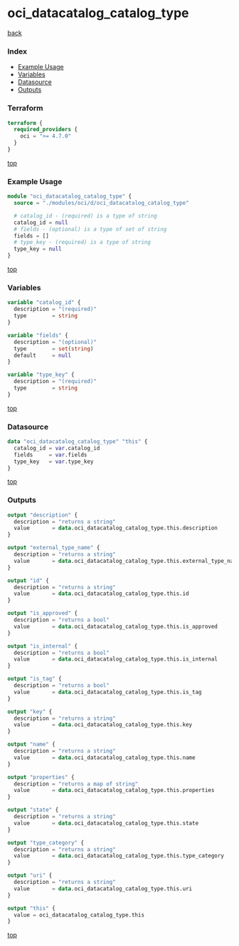 # oci_datacatalog_catalog_type

[back](../oci.md)

### Index

- [Example Usage](#example-usage)
- [Variables](#variables)
- [Datasource](#datasource)
- [Outputs](#outputs)

### Terraform

```terraform
terraform {
  required_providers {
    oci = ">= 4.7.0"
  }
}
```

[top](#index)

### Example Usage

```terraform
module "oci_datacatalog_catalog_type" {
  source = "./modules/oci/d/oci_datacatalog_catalog_type"

  # catalog_id - (required) is a type of string
  catalog_id = null
  # fields - (optional) is a type of set of string
  fields = []
  # type_key - (required) is a type of string
  type_key = null
}
```

[top](#index)

### Variables

```terraform
variable "catalog_id" {
  description = "(required)"
  type        = string
}

variable "fields" {
  description = "(optional)"
  type        = set(string)
  default     = null
}

variable "type_key" {
  description = "(required)"
  type        = string
}
```

[top](#index)

### Datasource

```terraform
data "oci_datacatalog_catalog_type" "this" {
  catalog_id = var.catalog_id
  fields     = var.fields
  type_key   = var.type_key
}
```

[top](#index)

### Outputs

```terraform
output "description" {
  description = "returns a string"
  value       = data.oci_datacatalog_catalog_type.this.description
}

output "external_type_name" {
  description = "returns a string"
  value       = data.oci_datacatalog_catalog_type.this.external_type_name
}

output "id" {
  description = "returns a string"
  value       = data.oci_datacatalog_catalog_type.this.id
}

output "is_approved" {
  description = "returns a bool"
  value       = data.oci_datacatalog_catalog_type.this.is_approved
}

output "is_internal" {
  description = "returns a bool"
  value       = data.oci_datacatalog_catalog_type.this.is_internal
}

output "is_tag" {
  description = "returns a bool"
  value       = data.oci_datacatalog_catalog_type.this.is_tag
}

output "key" {
  description = "returns a string"
  value       = data.oci_datacatalog_catalog_type.this.key
}

output "name" {
  description = "returns a string"
  value       = data.oci_datacatalog_catalog_type.this.name
}

output "properties" {
  description = "returns a map of string"
  value       = data.oci_datacatalog_catalog_type.this.properties
}

output "state" {
  description = "returns a string"
  value       = data.oci_datacatalog_catalog_type.this.state
}

output "type_category" {
  description = "returns a string"
  value       = data.oci_datacatalog_catalog_type.this.type_category
}

output "uri" {
  description = "returns a string"
  value       = data.oci_datacatalog_catalog_type.this.uri
}

output "this" {
  value = oci_datacatalog_catalog_type.this
}
```

[top](#index)